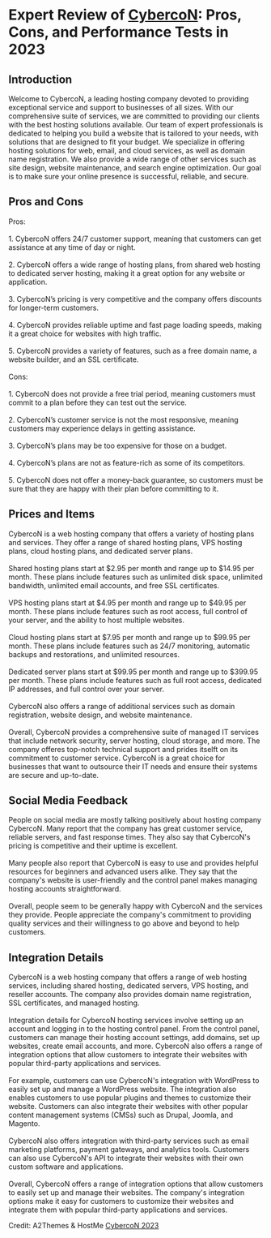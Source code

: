 <h1>Expert Review of <a href="https://a2themes.com/cybercon-reviews">CybercoN</a>: Pros, Cons, and Performance Tests in 2023</h1>
<h2>Introduction</h2>
Welcome to CybercoN, a leading hosting company devoted to providing exceptional service and support to businesses of all sizes. With our comprehensive suite of services, we are committed to providing our clients with the best hosting solutions available. Our team of expert professionals is dedicated to helping you build a website that is tailored to your needs, with solutions that are designed to fit your budget. We specialize in offering hosting solutions for web, email, and cloud services, as well as domain name registration. We also provide a wide range of other services such as site design, website maintenance, and search engine optimization. Our goal is to make sure your online presence is successful, reliable, and secure.
<h2>Pros and Cons</h2>
Pros:<br><br>1. CybercoN offers 24/7 customer support, meaning that customers can get assistance at any time of day or night.<br><br>2. CybercoN offers a wide range of hosting plans, from shared web hosting to dedicated server hosting, making it a great option for any website or application.<br><br>3. CybercoN’s pricing is very competitive and the company offers discounts for longer-term customers.<br><br>4. CybercoN provides reliable uptime and fast page loading speeds, making it a great choice for websites with high traffic.<br><br>5. CybercoN provides a variety of features, such as a free domain name, a website builder, and an SSL certificate.<br><br>Cons:<br><br>1. CybercoN does not provide a free trial period, meaning customers must commit to a plan before they can test out the service.<br><br>2. CybercoN’s customer service is not the most responsive, meaning customers may experience delays in getting assistance.<br><br>3. CybercoN’s plans may be too expensive for those on a budget.<br><br>4. CybercoN’s plans are not as feature-rich as some of its competitors.<br><br>5. CybercoN does not offer a money-back guarantee, so customers must be sure that they are happy with their plan before committing to it.
<h2>Prices and Items</h2>
CybercoN is a web hosting company that offers a variety of hosting plans and services. They offer a range of shared hosting plans, VPS hosting plans, cloud hosting plans, and dedicated server plans. <br><br>Shared hosting plans start at $2.95 per month and range up to $14.95 per month. These plans include features such as unlimited disk space, unlimited bandwidth, unlimited email accounts, and free SSL certificates. <br><br>VPS hosting plans start at $4.95 per month and range up to $49.95 per month. These plans include features such as root access, full control of your server, and the ability to host multiple websites. <br><br>Cloud hosting plans start at $7.95 per month and range up to $99.95 per month. These plans include features such as 24/7 monitoring, automatic backups and restorations, and unlimited resources. <br><br>Dedicated server plans start at $99.95 per month and range up to $399.95 per month. These plans include features such as full root access, dedicated IP addresses, and full control over your server.<br><br>CybercoN also offers a range of additional services such as domain registration, website design, and website maintenance. <br><br>Overall, CybercoN provides a comprehensive suite of managed IT services that include network security, server hosting, cloud storage, and more. The company offeres top-notch technical support and prides itselft on its commitment to customer service. CybercoN is a great choice for businesses that want to outsource their IT needs and ensure their systems are secure and up-to-date.
<h2>Social Media Feedback</h2>
People on social media are mostly talking positively about hosting company CybercoN. Many report that the company has great customer service, reliable servers, and fast response times. They also say that CybercoN's pricing is competitive and their uptime is excellent.<br><br>Many people also report that CybercoN is easy to use and provides helpful resources for beginners and advanced users alike. They say that the company's website is user-friendly and the control panel makes managing hosting accounts straightforward.<br><br>Overall, people seem to be generally happy with CybercoN and the services they provide. People appreciate the company's commitment to providing quality services and their willingness to go above and beyond to help customers.
<h2>Integration Details</h2>
CybercoN is a web hosting company that offers a range of web hosting services, including shared hosting, dedicated servers, VPS hosting, and reseller accounts. The company also provides domain name registration, SSL certificates, and managed hosting.<br><br>Integration details for CybercoN hosting services involve setting up an account and logging in to the hosting control panel. From the control panel, customers can manage their hosting account settings, add domains, set up websites, create email accounts, and more. CybercoN also offers a range of integration options that allow customers to integrate their websites with popular third-party applications and services.<br><br>For example, customers can use CybercoN's integration with WordPress to easily set up and manage a WordPress website. The integration also enables customers to use popular plugins and themes to customize their website. Customers can also integrate their websites with other popular content management systems (CMSs) such as Drupal, Joomla, and Magento.<br><br>CybercoN also offers integration with third-party services such as email marketing platforms, payment gateways, and analytics tools. Customers can also use CybercoN's API to integrate their websites with their own custom software and applications.<br><br>Overall, CybercoN offers a range of integration options that allow customers to easily set up and manage their websites. The company's integration options make it easy for customers to customize their websites and integrate them with popular third-party applications and services.
<p>Credit: A2Themes & HostMe <a href="https://a2themes.com/cybercon-reviews">CybercoN 2023</a></p>